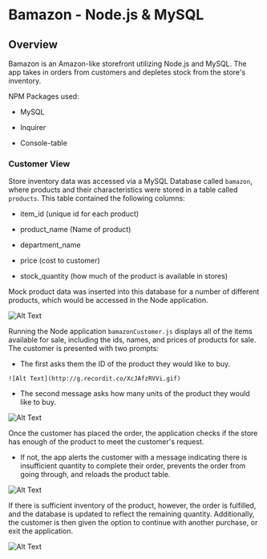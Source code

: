 # Bamazon - Node.js & MySQL

## Overview

Bamazon is an Amazon-like storefront utilizing Node.js and MySQL. The app takes in orders from customers and depletes stock from the store's inventory.

NPM Packages used:
   * MySQL

   * Inquirer

   * Console-table

### Customer View

Store inventory data was accessed via a MySQL Database called `bamazon`, where products and their characteristics were stored in a table called `products`. This table contained the following columns:

   * item_id (unique id for each product)

   * product_name (Name of product)

   * department_name

   * price (cost to customer)

   * stock_quantity (how much of the product is available in stores)

Mock product data was inserted into this database for a number of different products, which would be accessed in the Node application.

![Alt Text](http://g.recordit.co/CWtz9VToml.gif)

Running the Node application `bamazonCustomer.js` displays all of the items available for sale, including the ids, names, and prices of products for sale. The customer is presented with two prompts:
   * The first asks them the ID of the product they would like to buy.

    ![Alt Text](http://g.recordit.co/XcJAfzRVVi.gif)

   * The second message asks how many units of the product they would like to buy.

   ![Alt Text](http://g.recordit.co/5MrDGIY5zW.gif)

Once the customer has placed the order, the application checks if the store has enough of the product to meet the customer's request.

   * If not, the app alerts the customer with a message indicating there is insufficient quantity to complete their order, prevents the order from going through, and reloads the product table.

   ![Alt Text](http://g.recordit.co/SUb13bQPK9.gif)

If there is sufficient inventory of the product, however, the order is fulfilled, and the database is updated to reflect the remaining quantity. Additionally, the customer is then given the option to continue with another purchase, or exit the application.

   ![Alt Text](http://g.recordit.co/1dtSC5kn6q.gif)
